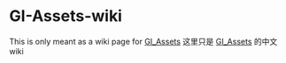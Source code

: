 # GI-Assets-wiki

This is only meant as a wiki page for [GI_Assets](https://github.com/zeroruka/GI_Assets)
这里只是 [GI_Assets](https://github.com/zeroruka/GI_Assets) 的中文 wiki
